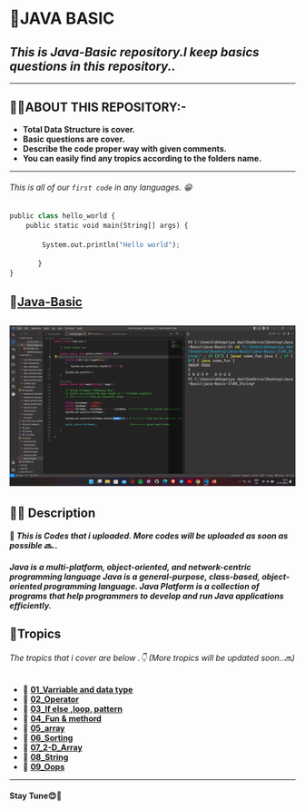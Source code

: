 # **🎯JAVA BASIC**
## _This is Java-Basic repository.I keep basics questions in this repository.._
---
## **🤷‍♂️ABOUT THIS REPOSITORY:-**

- **Total Data Structure  is cover.**
- **Basic questions are cover.**
- **Describe  the code proper way with given comments.**
- **You can easily find any tropics according to the folders name.**
---
###### This is all of our `first code` in any languages. 😁
```python
public class hello_world {
    public static void main(String[] args) {

        System.out.println("Hello world");
       
       }
}
```

## 🔗[Java-Basic](https://github.com/debapriyo007/java-Basic/)
## ![Code Screenshot](https://raw.githubusercontent.com/debapriyo007/java-Basic/main/Screenshot%20(15).png)
## 🧑‍💻 Description 
#### 📌 _This is  Codes that i uploaded. More codes will be uploaded as soon as possible_ 🔜..
##### Java is a multi-platform, object-oriented, and network-centric programming language Java is a general-purpose, class-based, object-oriented programming language. Java Platform is a collection of programs that help programmers to develop and run Java applications efficiently.
## 📖**Tropics** 
######  _The tropics that i cover are below .👇 (More tropics will be updated soon..🔜)_
 - 📂 [**01_Varriable and data type**](https://github.com/debapriyo007/java-Basic/tree/main/01_Varriable%20and%20data%20type)
 - 📂 [**02_Operator**](https://github.com/debapriyo007/java-Basic/tree/main/02_Operator)
 - 📂 [**03_If else ,loop, pattern**](https://github.com/debapriyo007/java-Basic/tree/main/03_If%20else%20%2Cloop%2C%20pattern)
 - 📂 [**04_Fun & methord**](https://github.com/debapriyo007/java-Basic/tree/main/04_Fun%20%26%20methord)
 - 📂 [**05_array**](https://github.com/debapriyo007/java-Basic/tree/main/05_array)
 - 📂 [**06_Sorting**](https://github.com/debapriyo007/java-Basic/tree/main/06_Sorting)
 - 📂 [**07_2-D_Array**](https://github.com/debapriyo007/java-Basic/tree/main/07_2-D_Array)
 - 📂 [**08_String**](https://github.com/debapriyo007/java-Basic/tree/main/08_String)
 - 📂 [**09_Oops**](https://github.com/debapriyo007/java-Basic/tree/main/09_Oops)
 
 
  
---

#### Stay Tune😊🤞



